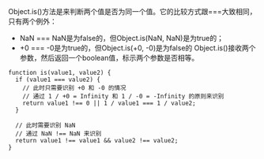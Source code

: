 Object.is()方法是来判断两个值是否为同一个值。它的比较方式跟===大致相同，只有两个例外：
- NaN === NaN是为false的，但Object.is(NaN, NaN)是为true的；
- +0 === -0是为true的，但Object.is(+0, -0)是为false的
Object.is()接收两个参数，然后返回一个boolean值，标示两个参数是否相等。

```
function is(value1, value2) {
  if (value1 === value2) {
    // 此时只需要识别 +0 和 -0 的情况
    // 通过 1 / +0 = Infinity 和 1 / -0 = -Infinity 的原则来识别
    return value1 !== 0 || 1 / value1 === 1 / value2;
  }

  // 此时需要识别 NaN
  // 通过 NaN !== NaN 来识别
  return value1 !== value1 && value2 !== value2;
}
```